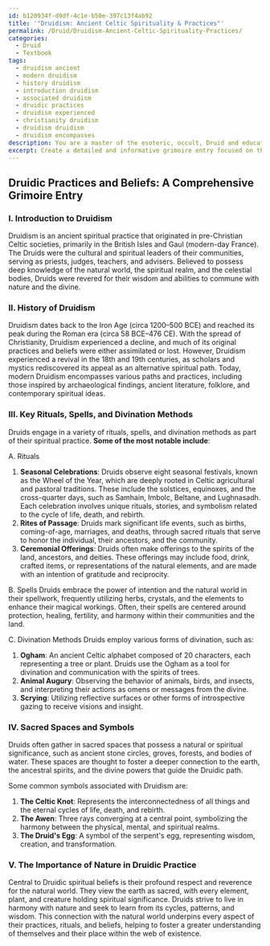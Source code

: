 ```yaml
---
id: b120934f-d9df-4c1e-b50e-397c13f4ab92
title: '"Druidism: Ancient Celtic Spirituality & Practices"'
permalink: /Druid/Druidism-Ancient-Celtic-Spirituality-Practices/
categories:
  - Druid
  - Textbook
tags:
  - druidism ancient
  - modern druidism
  - history druidism
  - introduction druidism
  - associated druidism
  - druidic practices
  - druidism experienced
  - christianity druidism
  - druidism druidism
  - druidism encompasses
description: You are a master of the esoteric, occult, Druid and education, you have written many textbooks on the subject in ways that provide students with rich and deep understanding of the subject. You are being asked to write textbook-like sections on a topic and you do it with full context, explainability, and reliability in accuracy to the true facts of the topic at hand, in a textbook style that a student would easily be able to learn from, in a rich, engaging, and contextual way. Always include relevant context (such as formulas and history), related concepts, and in a way that someone can gain deep insights from.
excerpt: Create a detailed and informative grimoire entry focused on the key aspects of Druidic practices and beliefs, containing essential knowledge that would benefit an aspiring Druid. This entry should include a brief history of Druidism, as well as an overview of notable rituals, spells, and divination methods utilized by Druids. Additionally, provide insights on the sacred spaces and symbols associated with Druidic tradition, and the importance of connecting with nature as a core tenet of the path.
---
```


## Druidic Practices and Beliefs: A Comprehensive Grimoire Entry

### I. Introduction to Druidism
Druidism is an ancient spiritual practice that originated in pre-Christian Celtic societies, primarily in the British Isles and Gaul (modern-day France). The Druids were the cultural and spiritual leaders of their communities, serving as priests, judges, teachers, and advisers. Believed to possess deep knowledge of the natural world, the spiritual realm, and the celestial bodies, Druids were revered for their wisdom and abilities to commune with nature and the divine.

### II. History of Druidism
Druidism dates back to the Iron Age (circa 1200–500 BCE) and reached its peak during the Roman era (circa 58 BCE–476 CE). With the spread of Christianity, Druidism experienced a decline, and much of its original practices and beliefs were either assimilated or lost. However, Druidism experienced a revival in the 18th and 19th centuries, as scholars and mystics rediscovered its appeal as an alternative spiritual path. Today, modern Druidism encompasses various paths and practices, including those inspired by archaeological findings, ancient literature, folklore, and contemporary spiritual ideas.

### III. Key Rituals, Spells, and Divination Methods
Druids engage in a variety of rituals, spells, and divination methods as part of their spiritual practice. **Some of the most notable include**:

A. Rituals
1. **Seasonal Celebrations**: Druids observe eight seasonal festivals, known as the Wheel of the Year, which are deeply rooted in Celtic agricultural and pastoral traditions. These include the solstices, equinoxes, and the cross-quarter days, such as Samhain, Imbolc, Beltane, and Lughnasadh. Each celebration involves unique rituals, stories, and symbolism related to the cycle of life, death, and rebirth.
2. **Rites of Passage**: Druids mark significant life events, such as births, coming-of-age, marriages, and deaths, through sacred rituals that serve to honor the individual, their ancestors, and the community.
3. **Ceremonial Offerings**: Druids often make offerings to the spirits of the land, ancestors, and deities. These offerings may include food, drink, crafted items, or representations of the natural elements, and are made with an intention of gratitude and reciprocity.

B. Spells
Druids embrace the power of intention and the natural world in their spellwork, frequently utilizing herbs, crystals, and the elements to enhance their magical workings. Often, their spells are centered around protection, healing, fertility, and harmony within their communities and the land.

C. Divination Methods
Druids employ various forms of divination, such as:
1. **Ogham**: An ancient Celtic alphabet composed of 20 characters, each representing a tree or plant. Druids use the Ogham as a tool for divination and communication with the spirits of trees.
2. **Animal Augury**: Observing the behavior of animals, birds, and insects, and interpreting their actions as omens or messages from the divine.
3. **Scrying**: Utilizing reflective surfaces or other forms of introspective gazing to receive visions and insight.

### IV. Sacred Spaces and Symbols
Druids often gather in sacred spaces that possess a natural or spiritual significance, such as ancient stone circles, groves, forests, and bodies of water. These spaces are thought to foster a deeper connection to the earth, the ancestral spirits, and the divine powers that guide the Druidic path.

Some common symbols associated with Druidism are:
1. **The Celtic Knot**: Represents the interconnectedness of all things and the eternal cycles of life, death, and rebirth.
2. **The Awen**: Three rays converging at a central point, symbolizing the harmony between the physical, mental, and spiritual realms.
3. **The Druid's Egg**: A symbol of the serpent's egg, representing wisdom, creation, and transformation.

### V. The Importance of Nature in Druidic Practice
Central to Druidic spiritual beliefs is their profound respect and reverence for the natural world. They view the earth as sacred, with every element, plant, and creature holding spiritual significance. Druids strive to live in harmony with nature and seek to learn from its cycles, patterns, and wisdom. This connection with the natural world underpins every aspect of their practices, rituals, and beliefs, helping to foster a greater understanding of themselves and their place within the web of existence.
